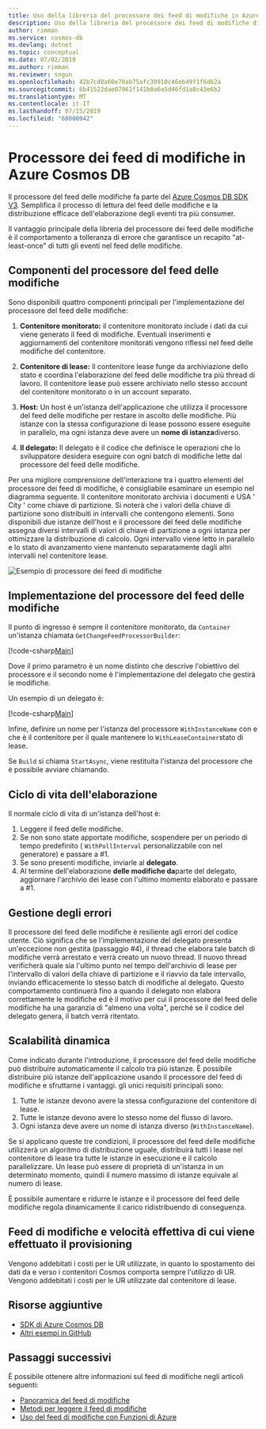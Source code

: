 ```yaml
---
title: Uso della libreria del processore dei feed di modifiche in Azure Cosmos DB
description: Uso della libreria del processore dei feed di modifiche di Azure Cosmos DB.
author: rimman
ms.service: cosmos-db
ms.devlang: dotnet
ms.topic: conceptual
ms.date: 07/02/2019
ms.author: rimman
ms.reviewer: sngun
ms.openlocfilehash: 42b7cd8a60e70ab75afc30910c46eb49f1f6d62a
ms.sourcegitcommit: 6b41522dae07961f141b0a6a5d46fd1a0c43e6b2
ms.translationtype: MT
ms.contentlocale: it-IT
ms.lasthandoff: 07/15/2019
ms.locfileid: "68000942"
---
```

# <a name="change-feed-processor-in-azure-cosmos-db"></a>Processore dei feed di modifiche in Azure Cosmos DB 

Il processore del feed delle modifiche fa parte del [Azure Cosmos DB SDK V3](https://github.com/Azure/azure-cosmos-dotnet-v3). Semplifica il processo di lettura del feed delle modifiche e la distribuzione efficace dell'elaborazione degli eventi tra più consumer.

Il vantaggio principale della libreria del processore dei feed delle modifiche è il comportamento a tolleranza di errore che garantisce un recapito "at-least-once" di tutti gli eventi nel feed delle modifiche.

## <a name="components-of-the-change-feed-processor"></a>Componenti del processore del feed delle modifiche

Sono disponibili quattro componenti principali per l'implementazione del processore del feed delle modifiche: 

1. **Contenitore monitorato:** il contenitore monitorato include i dati da cui viene generato il feed di modifiche. Eventuali inserimenti e aggiornamenti del contenitore monitorati vengono riflessi nel feed delle modifiche del contenitore.

1. **Contenitore di lease:** Il contenitore lease funge da archiviazione dello stato e coordina l'elaborazione del feed delle modifiche tra più thread di lavoro. Il contenitore lease può essere archiviato nello stesso account del contenitore monitorato o in un account separato. 

1. **Host:** Un host è un'istanza dell'applicazione che utilizza il processore del feed delle modifiche per restare in ascolto delle modifiche. Più istanze con la stessa configurazione di lease possono essere eseguite in parallelo, ma ogni istanza deve avere un **nome di istanza**diverso. 

1. **Il delegato:** Il delegato è il codice che definisce le operazioni che lo sviluppatore desidera eseguire con ogni batch di modifiche lette dal processore del feed delle modifiche. 

Per una migliore comprensione dell'interazione tra i quattro elementi del processore dei feed di modifiche, è consigliabile esaminare un esempio nel diagramma seguente. Il contenitore monitorato archivia i documenti e USA ' City ' come chiave di partizione. Si noterà che i valori della chiave di partizione sono distribuiti in intervalli che contengono elementi. Sono disponibili due istanze dell'host e il processore del feed delle modifiche assegna diversi intervalli di valori di chiave di partizione a ogni istanza per ottimizzare la distribuzione di calcolo. Ogni intervallo viene letto in parallelo e lo stato di avanzamento viene mantenuto separatamente dagli altri intervalli nel contenitore lease.

![Esempio di processore dei feed di modifiche](./media/change-feed-processor/changefeedprocessor.png)

## <a name="implementing-the-change-feed-processor"></a>Implementazione del processore del feed delle modifiche

Il punto di ingresso è sempre il contenitore monitorato, da `Container` un'istanza chiamata `GetChangeFeedProcessorBuilder`:

[!code-csharp[Main](~/samples-cosmosdb-dotnet-change-feed-processor/src/Program.cs?name=DefineProcessor)]

Dove il primo parametro è un nome distinto che descrive l'obiettivo del processore e il secondo nome è l'implementazione del delegato che gestirà le modifiche. 

Un esempio di un delegato è:

[!code-csharp[Main](~/samples-cosmosdb-dotnet-change-feed-processor/src/Program.cs?name=Delegate)]

Infine, definire un nome per l'istanza del processore `WithInstanceName` con e che è il contenitore per il quale mantenere lo `WithLeaseContainer`stato di lease.

Se `Build` si chiama `StartAsync`, viene restituita l'istanza del processore che è possibile avviare chiamando.

## <a name="processing-life-cycle"></a>Ciclo di vita dell'elaborazione

Il normale ciclo di vita di un'istanza dell'host è:

1. Leggere il feed delle modifiche.
1. Se non sono state apportate modifiche, sospendere per un periodo di tempo predefinito ( `WithPollInterval` personalizzabile con nel generatore) e passare a #1.
1. Se sono presenti modifiche, inviarle al **delegato**.
1. Al termine dell'elaborazione **delle modifiche da**parte del delegato, aggiornare l'archivio dei lease con l'ultimo momento elaborato e passare a #1.

## <a name="error-handling"></a>Gestione degli errori

Il processore del feed delle modifiche è resiliente agli errori del codice utente. Ciò significa che se l'implementazione del delegato presenta un'eccezione non gestita (passaggio #4), il thread che elabora tale batch di modifiche verrà arrestato e verrà creato un nuovo thread. Il nuovo thread verificherà quale sia l'ultimo punto nel tempo dell'archivio di lease per l'intervallo di valori della chiave di partizione e il riavvio da tale intervallo, inviando efficacemente lo stesso batch di modifiche al delegato. Questo comportamento continuerà fino a quando il delegato non elabora correttamente le modifiche ed è il motivo per cui il processore del feed delle modifiche ha una garanzia di "almeno una volta", perché se il codice del delegato genera, il batch verrà ritentato.

## <a name="dynamic-scaling"></a>Scalabilità dinamica

Come indicato durante l'introduzione, il processore del feed delle modifiche può distribuire automaticamente il calcolo tra più istanze. È possibile distribuire più istanze dell'applicazione usando il processore del feed di modifiche e sfruttarne i vantaggi. gli unici requisiti principali sono:

1. Tutte le istanze devono avere la stessa configurazione del contenitore di lease.
1. Tutte le istanze devono avere lo stesso nome del flusso di lavoro.
1. Ogni istanza deve avere un nome di istanza diverso (`WithInstanceName`).

Se si applicano queste tre condizioni, il processore del feed delle modifiche utilizzerà un algoritmo di distribuzione uguale, distribuirà tutti i lease nel contenitore di lease tra tutte le istanze in esecuzione e il calcolo parallelizzare. Un lease può essere di proprietà di un'istanza in un determinato momento, quindi il numero massimo di istanze equivale al numero di lease.

È possibile aumentare e ridurre le istanze e il processore del feed delle modifiche regola dinamicamente il carico ridistribuendo di conseguenza.

## <a name="change-feed-and-provisioned-throughput"></a>Feed di modifiche e velocità effettiva di cui viene effettuato il provisioning

Vengono addebitati i costi per le UR utilizzate, in quanto lo spostamento dei dati da e verso i contenitori Cosmos comporta sempre l'utilizzo di UR. Vengono addebitati i costi per le UR utilizzate dal contenitore di lease.

## <a name="additional-resources"></a>Risorse aggiuntive

* [SDK di Azure Cosmos DB](sql-api-sdk-dotnet.md)
* [Altri esempi in GitHub](https://github.com/Azure-Samples/cosmos-dotnet-change-feed-processor)

## <a name="next-steps"></a>Passaggi successivi

È possibile ottenere altre informazioni sul feed di modifiche negli articoli seguenti:

* [Panoramica del feed di modifiche](change-feed.md)
* [Metodi per leggere il feed di modifiche](read-change-feed.md)
* [Uso del feed di modifiche con Funzioni di Azure](change-feed-functions.md)
